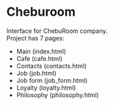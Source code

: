 # Сheburoom
Interface for ChebuRoom company.  
Project has 7 pages:  
+ Main (index.html)  
+ Cafe (cafe.html)  
+ Contacts (contacts.html)  
+ Job (job.html)  
+ Job form (job_form.html)  
+ Loyalty (loyalty.html)  
+ Philosophy (philosophy.html)  
